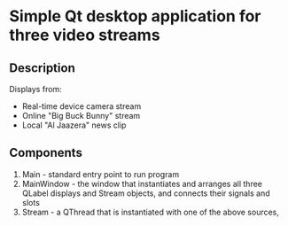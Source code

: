 # Simple Qt desktop application for three video streams

## Description
Displays from:
<ul>
    <li>Real-time device camera stream</li>
    <li>Online "Big Buck Bunny" stream</li>
    <li>Local "Al Jaazera" news clip</li>
</ul>

## Components
<ol>
    <li>Main - standard entry point to run program</li>
    <li>MainWindow - the window that instantiates and arranges all three QLabel displays and Stream objects, and connects their signals and slots</li>
    <li>Stream - a QThread that is instantiated with one of the above sources, </li>
</ol>
